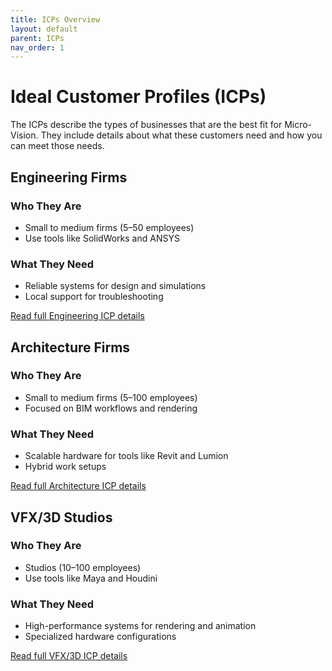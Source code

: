 ```yaml
---
title: ICPs Overview
layout: default
parent: ICPs
nav_order: 1
---
```


# Ideal Customer Profiles (ICPs)

The ICPs describe the types of businesses that are the best fit for Micro-Vision. They include details about what these customers need and how you can meet those needs.

## Engineering Firms

### Who They Are
- Small to medium firms (5–50 employees)
- Use tools like SolidWorks and ANSYS

### What They Need
- Reliable systems for design and simulations
- Local support for troubleshooting

[Read full Engineering ICP details](engineering)

## Architecture Firms

### Who They Are
- Small to medium firms (5–100 employees)
- Focused on BIM workflows and rendering

### What They Need
- Scalable hardware for tools like Revit and Lumion
- Hybrid work setups

[Read full Architecture ICP details](architecture)

## VFX/3D Studios

### Who They Are
- Studios (10–100 employees)
- Use tools like Maya and Houdini

### What They Need
- High-performance systems for rendering and animation
- Specialized hardware configurations

[Read full VFX/3D ICP details](vfx-3d)